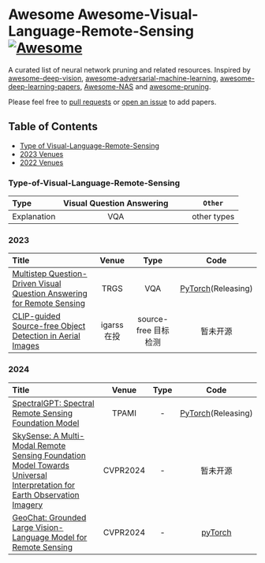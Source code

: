 # Awesome Awesome-Visual-Language-Remote-Sensing [![Awesome](https://awesome.re/badge.svg)](https://awesome.re)

A curated list of neural network pruning and related resources. Inspired by [awesome-deep-vision](https://github.com/kjw0612/awesome-deep-vision), [awesome-adversarial-machine-learning](https://github.com/yenchenlin/awesome-adversarial-machine-learning), [awesome-deep-learning-papers](https://github.com/terryum/awesome-deep-learning-papers), [Awesome-NAS](https://github.com/D-X-Y/Awesome-NAS) and [awesome-pruning](https://github.com/he-y/Awesome-Pruning).

Please feel free to [pull requests](https://github.com/icey-zhang/Awesome-Visual-Language-Remote-Sensing/pulls) or [open an issue](https://github.com/icey-zhang/Awesome-Visual-Language-Remote-Sensing/issues) to add papers.

## Table of Contents

- [Type of Visual-Language-Remote-Sensing](#Type-of-Visual-Language-Remote-Sensing)
- [2023 Venues](#2023)
- [2022 Venues](#2022)

### Type-of-Visual-Language-Remote-Sensing

| Type        | Visual Question Answering |                  |               | `Other`     |
|:----------- |:--------------:|:--------------:|:----------------:|:-----------:|
| Explanation |    VQA   |                |                  | other types |

### 2023
| Title                                                                                                                            | Venue | Type    | Code |
|:-------------------------------------------------------------------------------------------------------------------------------- |:-----:|:-------:|:----:|
| [Multistep Question-Driven Visual Question Answering for Remote Sensing](https://ieeexplore.ieee.org/document/10242124)          | TRGS  |   VQA   | [PyTorch](https://github.com/MeimeiZhang-data/MQVQA)(Releasing) |
| [CLIP-guided Source-free Object Detection in Aerial Images](https://arxiv.org/abs/2401.05168) |igarss在投| source-free 目标检测|暂未开源|

### 2024
| Title                                                                                                                            | Venue | Type    | Code |
|:-------------------------------------------------------------------------------------------------------------------------------- |:-----:|:-------:|:----:|
| [SpectralGPT: Spectral Remote Sensing Foundation Model](https://arxiv.org/abs/2311.07113)          | TPAMI  |   -   | [PyTorch](https://github.com/danfenghong/IEEE_TPAMI_SpectralGPT)(Releasing) |
| [SkySense: A Multi-Modal Remote Sensing Foundation Model Towards Universal Interpretation for Earth Observation Imagery](https://arxiv.org/abs/2312.10115)          | CVPR2024  |  -    | 暂未开源|
| [GeoChat: Grounded Large Vision-Language Model for Remote Sensing](https://arxiv.org/abs/2311.15826)          | CVPR2024  |  -    | [pyTorch](https://github.com/mbzuai-oryx/GeoChat) |




